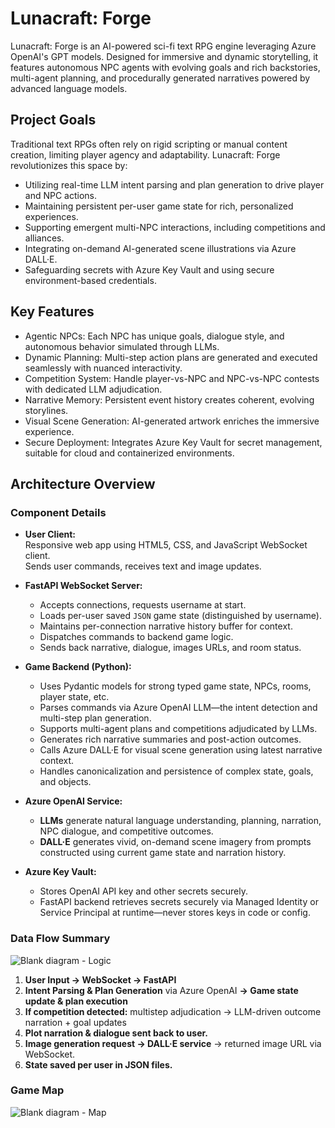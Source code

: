 # Lunacraft: Forge

Lunacraft: Forge is an AI-powered sci-fi text RPG engine leveraging Azure OpenAI's GPT models. Designed for immersive and dynamic storytelling, it features autonomous NPC agents with evolving goals and rich backstories, multi-agent planning, and procedurally generated narratives powered by advanced language models.

## Project Goals

Traditional text RPGs often rely on rigid scripting or manual content creation, limiting player agency and adaptability. Lunacraft: Forge revolutionizes this space by:

- Utilizing real-time LLM intent parsing and plan generation to drive player and NPC actions.
- Maintaining persistent per-user game state for rich, personalized experiences.
- Supporting emergent multi-NPC interactions, including competitions and alliances.
- Integrating on-demand AI-generated scene illustrations via Azure DALL·E.
- Safeguarding secrets with Azure Key Vault and using secure environment-based credentials.

## Key Features

- Agentic NPCs: Each NPC has unique goals, dialogue style, and autonomous behavior simulated through LLMs.
- Dynamic Planning: Multi-step action plans are generated and executed seamlessly with nuanced interactivity.
- Competition System: Handle player-vs-NPC and NPC-vs-NPC contests with dedicated LLM adjudication.
- Narrative Memory: Persistent event history creates coherent, evolving storylines.
- Visual Scene Generation: AI-generated artwork enriches the immersive experience.
- Secure Deployment: Integrates Azure Key Vault for secret management, suitable for cloud and containerized environments.

## Architecture Overview
### Component Details

- **User Client:**  
  Responsive web app using HTML5, CSS, and JavaScript WebSocket client.  
  Sends user commands, receives text and image updates.

- **FastAPI WebSocket Server:**  
  - Accepts connections, requests username at start.  
  - Loads per-user saved `JSON` game state (distinguished by username).  
  - Maintains per-connection narrative history buffer for context.  
  - Dispatches commands to backend game logic.  
  - Sends back narrative, dialogue, images URLs, and room status.

- **Game Backend (Python):**  
  - Uses Pydantic models for strong typed game state, NPCs, rooms, player state, etc.  
  - Parses commands via Azure OpenAI LLM—the intent detection and multi-step plan generation.  
  - Supports multi-agent plans and competitions adjudicated by LLMs.  
  - Generates rich narrative summaries and post-action outcomes.  
  - Calls Azure DALL·E for visual scene generation using latest narrative context.  
  - Handles canonicalization and persistence of complex state, goals, and objects.

- **Azure OpenAI Service:**  
  - **LLMs** generate natural language understanding, planning, narration, NPC dialogue, and competitive outcomes.  
  - **DALL·E** generates vivid, on-demand scene imagery from prompts constructed using current game state and narration history.

- **Azure Key Vault:**  
  - Stores OpenAI API key and other secrets securely.  
  - FastAPI backend retrieves secrets securely via Managed Identity or Service Principal at runtime—never stores keys in code or config.

### Data Flow Summary

![Blank diagram - Logic](https://github.com/user-attachments/assets/d2dab574-28c9-496e-b007-42917446805f)

1. **User Input → WebSocket → FastAPI**   
2. **Intent Parsing & Plan Generation** via Azure OpenAI **→ Game state update & plan execution**  
3. **If competition detected:** multistep adjudication → LLM-driven outcome narration + goal updates  
4. **Plot narration & dialogue sent back to user.**  
5. **Image generation request → DALL·E service** → returned image URL via WebSocket.  
6. **State saved per user in JSON files.**


### Game Map
![Blank diagram - Map](https://github.com/user-attachments/assets/caac6fae-4636-42c8-a509-2b44f1b1d80e)

